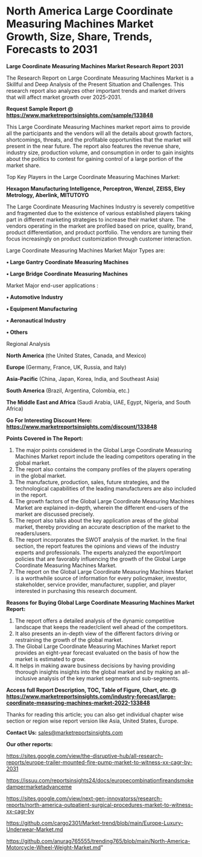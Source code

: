 # North America Large Coordinate Measuring Machines Market Growth, Size, Share, Trends, Forecasts to 2031

<strong>Large Coordinate Measuring Machines Market Research Report 2031</strong>

The Research Report on Large Coordinate Measuring Machines Market is a Skillful and Deep Analysis of the Present Situation and Challenges. This research report also analyzes other important trends and market drivers that will affect market growth over 2025-2031.

<strong>Request Sample Report @ <a href=https://www.marketreportsinsights.com/sample/133848>https://www.marketreportsinsights.com/sample/133848</a></strong>

This Large Coordinate Measuring Machines market report aims to provide all the participants and the vendors will all the details about growth factors, shortcomings, threats, and the profitable opportunities that the market will present in the near future. The report also features the revenue share, industry size, production volume, and consumption in order to gain insights about the politics to contest for gaining control of a large portion of the market share.

Top Key Players in the Large Coordinate Measuring Machines Market:

<strong>Hexagon Manufacturing Intelligence, Perceptron, Wenzel, ZEISS, Eley Metrology, Aberlink, MITUTOYO</strong>

The Large Coordinate Measuring Machines Industry is severely competitive and fragmented due to the existence of various established players taking part in different marketing strategies to increase their market share. The vendors operating in the market are profiled based on price, quality, brand, product differentiation, and product portfolio. The vendors are turning their focus increasingly on product customization through customer interaction.

Large Coordinate Measuring Machines Market Major Types are:

<strong>• Large Gantry Coordinate Measuring Machines

• Large Bridge Coordinate Measuring Machines</strong>

Market Major end-user applications :

<strong>• Automotive Industry

• Equipment Manufacturing

• Aeronautical Industry

• Others</strong>

Regional Analysis

</u><strong><b>North America</b></strong> (the United States, Canada, and Mexico)

<strong><b>Europe </b></strong>(Germany, France, UK, Russia, and Italy)

<strong><b>Asia-Pacific</b></strong> (China, Japan, Korea, India, and Southeast Asia)

<strong><b>South America</b></strong> (Brazil, Argentina, Colombia, etc.)

<strong><b>The Middle East and Africa</b></strong> (Saudi Arabia, UAE, Egypt, Nigeria, and South Africa)

<strong>Go For Interesting Discount Here: <a href=https://www.marketreportsinsights.com/discount/133848>https://www.marketreportsinsights.com/discount/133848</a></strong>

<strong>Points Covered in The Report:</strong>
<ol>
  <li>The major points considered in the Global Large Coordinate Measuring Machines Market report include the leading competitors operating in the global market.</li>
  <li>The report also contains the company profiles of the players operating in the global market.</li>
  <li>The manufacture, production, sales, future strategies, and the technological capabilities of the leading manufacturers are also included in the report.</li>
  <li>The growth factors of the Global Large Coordinate Measuring Machines Market are explained in-depth, wherein the different end-users of the market are discussed precisely.</li>
  <li>The report also talks about the key application areas of the global market, thereby providing an accurate description of the market to the readers/users.</li>
  <li>The report incorporates the SWOT analysis of the market. In the final section, the report features the opinions and views of the industry experts and professionals. The experts analyzed the export/import policies that are favorably influencing the growth of the Global Large Coordinate Measuring Machines Market.</li>
  <li>The report on the Global Large Coordinate Measuring Machines Market is a worthwhile source of information for every policymaker, investor, stakeholder, service provider, manufacturer, supplier, and player interested in purchasing this research document.</li>
</ol>
<strong>Reasons for Buying Global Large Coordinate Measuring Machines Market Report:</strong>

<ol>
  <li>The report offers a detailed analysis of the dynamic competitive landscape that keeps the reader/client well ahead of the competitors.</li>
  <li>It also presents an in-depth view of the different factors driving or restraining the growth of the global market.</li>
  <li>The Global Large Coordinate Measuring Machines Market report provides an eight-year forecast evaluated on the basis of how the market is estimated to grow.</li>
  <li>It helps in making aware business decisions by having providing thorough insights insights into the global market and by making an all-inclusive analysis of the key market segments and sub-segments.</li>
</ol>
<strong>Access full Report Description, TOC, Table of Figure, Chart, etc. @ <a href=https://www.marketreportsinsights.com/industry-forecast/large-coordinate-measuring-machines-market-2022-133848>https://www.marketreportsinsights.com/industry-forecast/large-coordinate-measuring-machines-market-2022-133848</a></strong>


Thanks for reading this article; you can also get individual chapter wise section or region wise report version like Asia, United States, Europe.

<strong>Contact Us:</strong>
sales@marketreportsinsights.com

<strong>Our other reports:</strong>

<a href=https://sites.google.com/view/the-disruptive-hub/all-research-reports/europe-trailer-mounted-fire-pump-market-to-witness-xx-cagr-by-2031>https://sites.google.com/view/the-disruptive-hub/all-research-reports/europe-trailer-mounted-fire-pump-market-to-witness-xx-cagr-by-2031</a>

<a href=https://issuu.com/reportsinsights24/docs/europecombinationfireandsmokedampermarketadvanceme>https://issuu.com/reportsinsights24/docs/europecombinationfireandsmokedampermarketadvanceme</a>

<a href=https://sites.google.com/view/next-gen-innovatorss/research-reports/north-america-outpatient-surgical-procedures-market-to-witness-xx-cagr-by>https://sites.google.com/view/next-gen-innovatorss/research-reports/north-america-outpatient-surgical-procedures-market-to-witness-xx-cagr-by</a>

<a href=https://github.com/cargo2301/Market-trend/blob/main/Europe-Luxury-Underwear-Market.md>https://github.com/cargo2301/Market-trend/blob/main/Europe-Luxury-Underwear-Market.md</a>

<a href=https://github.com/anurag765555/trending765/blob/main/North-America-Motorcycle-Wheel-Weight-Market.md>https://github.com/anurag765555/trending765/blob/main/North-America-Motorcycle-Wheel-Weight-Market.md</a>"
